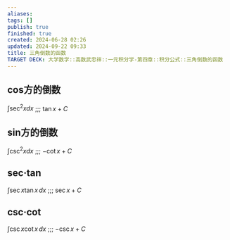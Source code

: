 ```yaml
---
aliases: 
tags: []
publish: true
finished: true
created: 2024-06-28 02:26
updated: 2024-09-22 09:33
title: 三角倒数的函数
TARGET DECK: 大学数学::高数武忠祥::一元积分学-第四章::积分公式::三角倒数的函数
---
```


## cos方的倒数
$\int\sec^{2}xdx$ ;;; $\tan x+C$

## sin方的倒数
$\int\csc^{2}xdx$ ;;; $-\cot x+C$ 

## sec·tan
$\int \sec x\tan x \, dx$ ;;; $\sec x+C$

## csc·cot
$\int \csc x\cot x \, dx$ ;;; $-\csc x+C$

